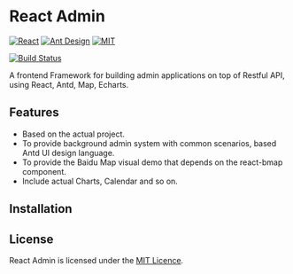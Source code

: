 React Admin
========
[![React](https://img.shields.io/badge/react-^16.2.0-brightgreen.svg?style=flat-square)](https://github.com/facebook/react)
[![Ant Design](https://img.shields.io/badge/ant--design-^3.0.3-yellowgreen.svg?style=flat-square)](https://github.com/ant-design/ant-design)
[![MIT](https://img.shields.io/dub/l/vibe-d.svg?style=flat-square)](http://opensource.org/licenses/MIT)

[![Build Status](https://travis-ci.org/fachilles/react-admin.svg?branch=master)](https://travis-ci.org/fachilles/react-admin)



A frontend Framework for building admin applications on top of Restful API, using React, Antd, Map, Echarts.

## Features
* Based on the actual project.
* To provide background admin system with common scenarios, based Antd UI design language.
* To provide the Baidu Map visual demo that depends on the react-bmap component.
* Include actual Charts, Calendar and so on.

## Installation


## License
React Admin is licensed under the [MIT Licence](https://github.com/marmelab/admin-on-rest/blob/master/LICENSE.md).

